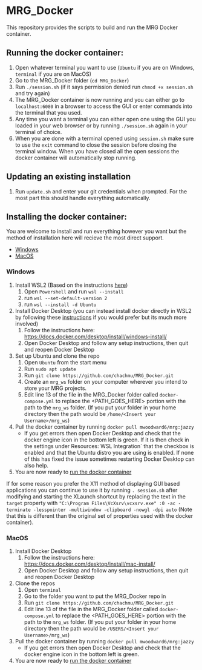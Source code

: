 # MRG_Docker
This repository provides the scripts to build and run the MRG Docker container.

## Running the docker container:
1. Open whatever terminal you want to use (`Ubuntu` if you are on Windows, `terminal` if you are on MacOS)
2. Go to the MRG_Docker folder (`cd MRG_Docker`)
3. Run `./session.sh` (if it says permission denied run `chmod +x session.sh` and try again)
4. The MRG_Docker container is now running and you can either go to `localhost:6080` in a browser to access the GUI or enter commands into the terminal that you used.
5. Any time you want a terminal you can either open one using the GUI you loaded in your web browser or by running `./session.sh` again in your terminal of choice.
6. When you are done with a terminal opened using `session.sh` make sure to use the `exit` command to close the session before closing the terminal window. When you have closed all the open sessions the docker container will automatically stop running.

## Updating an existing installation
1. Run `update.sh` and enter your git credentials when prompted. For the most part this should handle everything automatically.

## Installing the docker container:
You are welcome to install and run everything however you want but the method of installation here will recieve the most direct support.
* [Windows](https://github.com/chachmu/MRG_Docker#windows)
* [MacOS](https://github.com/chachmu/MRG_Docker#macos)

### Windows
1. Install WSL2 (Based on the instructions [here](https://learn.microsoft.com/en-us/windows/wsl/install))
    1. Open `Powershell` and run `wsl --install`
    2. run `wsl --set-default-version 2`
    3. run `wsl --install -d Ubuntu`
2. Install Docker Desktop (you can instead install docker directly in WSL2 by following these [instructions](https://dev.to/bowmanjd/install-docker-on-windows-wsl-without-docker-desktop-34m9) if you would prefer but its much more involved)
    1. Follow the instructions here: https://docs.docker.com/desktop/install/windows-install/
    2. Open Docker Desktop and follow any setup instructions, then quit and reopen Docker Desktop
3. Set up Ubuntu and clone the repo
    1. Open `Ubuntu` from the start menu
    2. Run `sudo apt update`
    3. Run `git clone https://github.com/chachmu/MRG_Docker.git`
    4. Create an `mrg_ws` folder on your computer wherever you intend to store your MRG projects.
    5. Edit line 13 of the file in the MRG_Docker folder called `docker-compose.yml` to replace the <PATH_GOES_HERE> portion with the path to the `mrg_ws` folder. (If you put your folder in your home directory then the path would be `/home/<Insert your Username>/mrg_ws`)
4. Pull the docker container by running `docker pull mwoodward6/mrg:jazzy`
    * If you get errors then open Docker Desktop and check that the docker engine icon in the bottom left is green. If it is then check in the settings under Resources: WSL Integration` that the checkbox is enabled and that the Ubuntu distro you are using is enabled. If none of this has fixed the issue sometimes restarting Docker Desktop can also help.
5. You are now ready to [run the docker container](https://github.com/chachmu/MRG_Docker#running-the-docker-container)

If for some reason you prefer the X11 method of displaying GUI based applications you can continue to use it by running `. session.sh` after modifying and starting the XLaunch shortcut by replacing the text in the `target` property with `"C:\Program Files\VcXsrv\vcxsrv.exe" :0 -ac -terminate -lesspointer -multiwindow -clipboard -nowgl -dpi auto` (Note that this is different than the original set of properties used with the docker container).


### MacOS
1. Install Docker Desktop
    1. Follow the instructions here: https://docs.docker.com/desktop/install/mac-install/
    2. Open Docker Desktop and follow any setup instructions, then quit and reopen Docker Desktop
2. Clone the repos
    1. Open `terminal`
    2. Go to the folder you want to put the MRG_Docker repo in
    4. Run `git clone https://github.com/chachmu/MRG_Docker.git`
    7. Edit line 13 of the file in the MRG_Docker folder called `docker-compose.yml` to replace the <PATH_GOES_HERE> portion with the path to the `mrg_ws` folder. (If you put your folder in your home directory then the path would be `/USERS/<Insert your Username>/mrg_ws`)
3. Pull the docker container by running `docker pull mwoodward6/mrg:jazzy`
    * If you get errors then open Docker Desktop and check that the docker engine icon in the bottom left is green.
5. You are now ready to [run the docker container](https://github.com/chachmu/MRG_Docker#running-the-docker-container)
